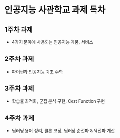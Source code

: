 # 인공지능 사관학교 과제 목차

## 1주차 과제
- 4가지 분야에 사용되는 인공지능 제품, 서비스

## 2주차 과제
- 파이썬과 인공지능 기초 수학

## 3주차 과제
- 학습률 최적화, 군집 분석 구현, Cost Function 구현

## 4주차 과제
- 딥러닝 용어 정리, 클론 코딩, 딥러닝 순전파 & 역전파 계산
